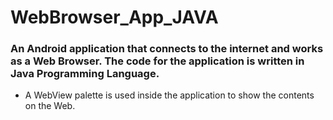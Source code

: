# WebBrowser_App_JAVA

### An Android application that connects to the internet and works as a Web Browser. The code for the application is written in Java Programming Language.
- A WebView palette is used inside the application to show the contents on the Web.

